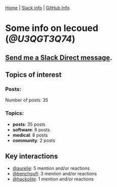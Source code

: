 [Home](https://kelu124.github.io/echommunity/) | [Slack info](https://kelu124.github.io/echommunity/) | [GitHub Info](https://kelu124.github.io/echommunity/github.html)

# Some info on __lecoued__ (_@U3QGT3Q74_)


## [Send me a Slack Direct message](https://echopen.slack.com/messages/@lecoued/).

## Topics of interest

### Posts: 

Number of posts: 35

### Topics:

* __posts__: 35 posts
* __software__: 8 posts
* __medical__: 8 posts
* __community__: 2 posts

## Key interactions 

* [@aurelie](./U37GZRZU6.md): 5 mention and/or reactions
* [@benchoufi](./U0B47KC3S.md): 3 mention and/or reactions
* [@hackolite](./U20C8CKTL.md): 1 mention and/or reactions
